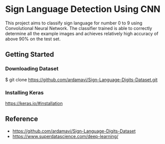 # Sign Language Detection Using CNN

This project aims to classify sign language for number 0 to 9 using Convolutional Neural Network. The classifier trained is able to correctly determine all the example images and achieves relatively high accuracy of above 90% on the test set.

## Getting Started

### Downloading Dataset
$ git clone https://github.com/ardamavi/Sign-Language-Digits-Dataset.git

### Installing Keras
https://keras.io/#installation

## Reference
* https://github.com/ardamavi/Sign-Language-Digits-Dataset
* https://www.superdatascience.com/deep-learning/
